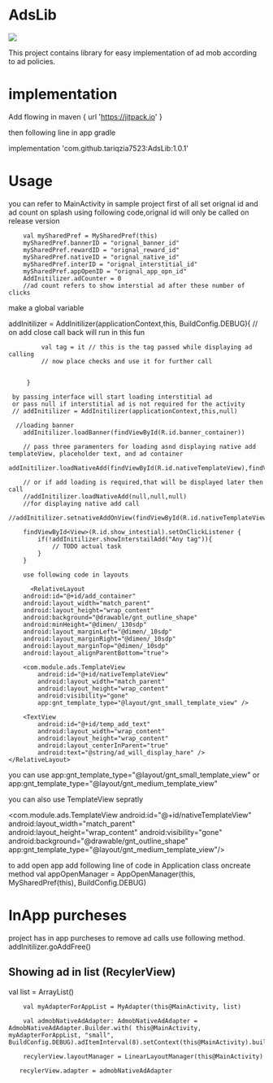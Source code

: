 # AdsLib

[![](https://jitpack.io/v/tariqzia7523/AdsLib.svg)](https://jitpack.io/#tariqzia7523/AdsLib)

 
This project contains library for easy implementation of ad mob according to ad policies.
 
 
 # implementation 
 Add flowing in 
  maven { url 'https://jitpack.io' }
  
  then following line in app gradle
  
 implementation 'com.github.tariqzia7523:AdsLib:1.0.1'

# Usage 
you can refer to MainActivity in sample project
first of all set orignal id and ad count on splash using following code,orignal id will only be called on release version 

        val mySharedPref = MySharedPref(this)
        mySharedPref.bannerID = "orignal_banner_id"
        mySharedPref.rewardID = "orignal_reward_id"
        mySharedPref.nativeID = "orignal_native_id"
        mySharedPref.interID = "orignal_interstitial_id"
        mySharedPref.appOpenID = "orignal_app_opn_id"
        AddInitilizer.adCounter = 0
        //ad count refers to show interstial ad after these number of clicks

make a global variable 
  
  addInitilizer = AddInitilizer(applicationContext,this, BuildConfig.DEBUG){
             // on add close call back will run in this fun


             val tag = it // this is the tag passed while displaying ad calling
             // now place checks and use it for further call


         }
         
     by passing interface will start loading interstitial ad
     or pass null if interstitial ad is not required for the activity
     // addInitilizer = AddInitilizer(applicationContext,this,null)
     
      //loading banner
        addInitilizer.loadBanner(findViewById(R.id.banner_container))

        // pass three paramenters for loading asnd displaying native add templateView, placeholder text, and ad container
        addInitilizer.loadNativeAdd(findViewById(R.id.nativeTemplateView),findViewById(R.id.temp_add_text),findViewById(R.id.add_container))

        // or if add loading is required,that will be displayed later then call
        //addInitilizer.loadNativeAdd(null,null,null)
        //for displaying native add call
        //addInitilizer.setnativeAddOnView(findViewById(R.id.nativeTemplateView))

        findViewById<View>(R.id.show_intestial).setOnClickListener {
            if(!addInitilizer.showInterstailAdd("Any tag")){
                // TODO actual task
            }
        }
        
        use following code in layouts
        
          <RelativeLayout
        android:id="@+id/add_container"
        android:layout_width="match_parent"
        android:layout_height="wrap_content"
        android:background="@drawable/gnt_outline_shape"
        android:minHeight="@dimen/_130sdp"
        android:layout_marginLeft="@dimen/_10sdp"
        android:layout_marginRight="@dimen/_10sdp"
        android:layout_marginTop="@dimen/_10sdp"
        android:layout_alignParentBottom="true">

        <com.module.ads.TemplateView
            android:id="@+id/nativeTemplateView"
            android:layout_width="match_parent"
            android:layout_height="wrap_content"
            android:visibility="gone"
            app:gnt_template_type="@layout/gnt_small_template_view" />

        <TextView
            android:id="@+id/temp_add_text"
            android:layout_width="wrap_content"
            android:layout_height="wrap_content"
            android:layout_centerInParent="true"
            android:text="@string/ad_will_display_hare" />
    </RelativeLayout>

you can use 
app:gnt_template_type="@layout/gnt_small_template_view" or app:gnt_template_type="@layout/gnt_medium_template_view"

you can also use TemplateView sepratly


 <com.module.ads.TemplateView
   android:id="@+id/nativeTemplateView"
    android:layout_width="match_parent"
    android:layout_height="wrap_content"
    android:visibility="gone"
    android:background="@drawable/gnt_outline_shape"
    app:gnt_template_type="@layout/gnt_medium_template_view"/>
            

to add open app add following line of code in Application class oncreate method
val appOpenManager = AppOpenManager(this, MySharedPref(this), BuildConfig.DEBUG)


# InApp purcheses
project has in app purcheses to remove ad calls use following method.
addInitilizer.goAddFree()


## Showing ad in list (RecylerView)

  val list = ArrayList<String>()
 
        val myAdapterForAppList = MyAdapter(this@MainActivity, list)
 
        val admobNativeAdAdapter: AdmobNativeAdAdapter = AdmobNativeAdAdapter.Builder.with( this@MainActivity, myAdapterForAppList, "small", BuildConfig.DEBUG).adItemInterval(8).setContext(this@MainActivity).build()
 
        recylerView.layoutManager = LinearLayoutManager(this@MainActivity)
 
       recylerView.adapter = admobNativeAdAdapter
 




